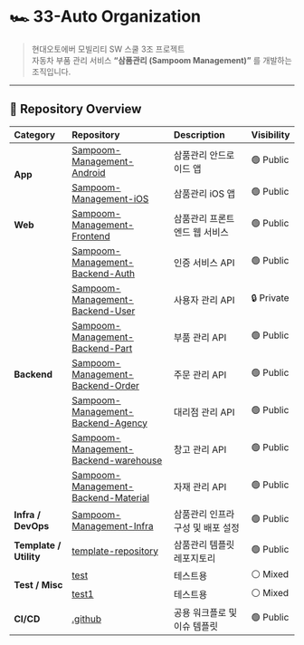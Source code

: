 # 🏎️ 33-Auto Organization

> 현대오토에버 모빌리티 SW 스쿨 3조 프로젝트  
> 자동차 부품 관리 서비스 **“삼품관리 (Sampoom Management)”** 를 개발하는 조직입니다.

---

## 📂 Repository Overview

<table>
  <thead align="left">
    <tr>
      <th>Category</th>
      <th>Repository</th>
      <th>Description</th>
      <th>Visibility</th>
    </tr>
  </thead>
  <tbody>
    <tr>
      <td rowspan="2"><b>App</b></td>
      <td><a href="https://github.com/33-Auto/Sampoom-Management-Android">Sampoom-Management-Android</a></td>
      <td>삼품관리 안드로이드 앱</td>
      <td>🟢 Public</td>
    </tr>
    <tr>
      <td><a href="https://github.com/33-Auto/Sampoom-Management-iOS">Sampoom-Management-iOS</a></td>
      <td>삼품관리 iOS 앱</td>
      <td>🟢 Public</td>
    </tr>
    <tr>
      <td><b>Web</b></td>
      <td><a href="https://github.com/33-Auto/Sampoom-Management-Frontend">Sampoom-Management-Frontend</a></td>
      <td>삼품관리 프론트엔드 웹 서비스</td>
      <td>🟢 Public</td>
    </tr>
    <tr>
      <td rowspan="7"><b>Backend</b></td>
      <td><a href="https://github.com/33-Auto/Sampoom-Management-Backend-Auth">Sampoom-Management-Backend-Auth</a></td>
      <td>인증 서비스 API</td>
      <td>🟢 Public</td>
    </tr>
    <tr>
      <td><a href="https://github.com/33-Auto/Sampoom-Management-Backend-User">Sampoom-Management-Backend-User</a></td>
      <td>사용자 관리 API</td>
      <td>🔒 Private</td>
    </tr>
    <tr>
      <td><a href="https://github.com/33-Auto/Sampoom-Management-Backend-Part">Sampoom-Management-Backend-Part</a></td>
      <td>부품 관리 API</td>
      <td>🟢 Public</td>
    </tr>
    <tr>
      <td><a href="https://github.com/33-Auto/Sampoom-Management-Backend-Order">Sampoom-Management-Backend-Order</a></td>
      <td>주문 관리 API</td>
      <td>🟢 Public</td>
    </tr>
    <tr>
      <td><a href="https://github.com/33-Auto/Sampoom-Management-Backend-Agency">Sampoom-Management-Backend-Agency</a></td>
      <td>대리점 관리 API</td>
      <td>🟢 Public</td>
    </tr>
    <tr>
      <td><a href="https://github.com/33-Auto/Sampoom-Management-Backend-warehouse">Sampoom-Management-Backend-warehouse</a></td>
      <td>창고 관리 API</td>
      <td>🟢 Public</td>
    </tr>
    <tr>
      <td><a href="https://github.com/33-Auto/Sampoom-Management-Backend-Material">Sampoom-Management-Backend-Material</a></td>
      <td>자재 관리 API</td>
      <td>🟢 Public</td>
    </tr>
    <tr>
      <td><b>Infra / DevOps</b></td>
      <td><a href="https://github.com/33-Auto/Sampoom-Management-Infra">Sampoom-Management-Infra</a></td>
      <td>삼품관리 인프라 구성 및 배포 설정</td>
      <td>🟢 Public</td>
    </tr>
    <tr>
      <td><b>Template / Utility</b></td>
      <td><a href="https://github.com/33-Auto/template-repository">template-repository</a></td>
      <td>삼품관리 템플릿 레포지토리</td>
      <td>🟢 Public</td>
    </tr>
    <tr>
      <td rowspan="2"><b>Test / Misc</b></td>
      <td><a href="https://github.com/33-Auto/test">test</a></td>
      <td>테스트용</td>
      <td>⚪ Mixed</td>
    </tr>
    <tr>
      <td><a href="https://github.com/33-Auto/test1">test1</a></td>
      <td>테스트용</td>
      <td>⚪ Mixed</td>
    </tr>
    <tr>
      <td><b>CI/CD</b></td>
      <td><a href="https://github.com/33-Auto/.github">.github</a></td>
      <td>공용 워크플로 및 이슈 템플릿</td>
      <td>🟢 Public</td>
    </tr>
  </tbody>
</table>
